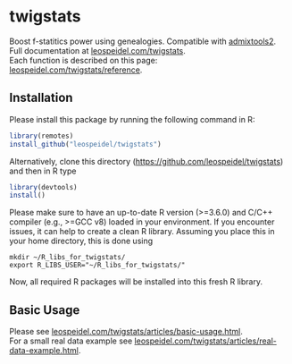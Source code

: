 # twigstats

Boost f-statitics power using genealogies. Compatible with [admixtools2](https://uqrmaie1.github.io/admixtools/index.html).<br/>
Full documentation at [leospeidel.com/twigstats](https://leospeidel.com/twigstats).<br/>
Each function is described on this page: [leospeidel.com/twigstats/reference](https://leospeidel.com/twigstats/reference).

## Installation

Please install this package by running the following command in R:
```R
library(remotes)
install_github("leospeidel/twigstats")
```

Alternatively, clone this directory (https://github.com/leospeidel/twigstats) and then in R type
```R
library(devtools)
install()
```

Please make sure to have an up-to-date R version (>=3.6.0) and C/C++ compiler (e.g., >=GCC v8) loaded in your environment.
If you encounter issues, it can help to create a clean R library. Assuming you place this in your home directory, this is done using
```
mkdir ~/R_libs_for_twigstats/
export R_LIBS_USER="~/R_libs_for_twigstats/"
```
Now, all required R packages will be installed into this fresh R library.

## Basic Usage

Please see [leospeidel.com/twigstats/articles/basic-usage.html](https://leospeidel.com/twigstats/articles/basic-usage.html).<br/>
For a small real data example see [leospeidel.com/twigstats/articles/real-data-example.html](https://leospeidel.com/twigstats/articles/real-data-example.html).

